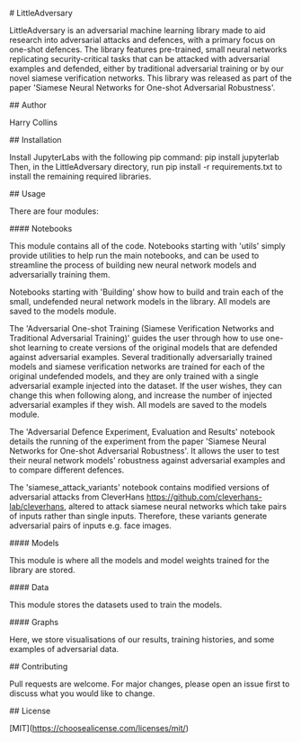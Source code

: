 \# LittleAdversary

LittleAdversary is an adversarial machine learning library made to aid
research into adversarial attacks and defences, with a primary focus on
one-shot defences. The library features pre-trained, small neural
networks replicating security-critical tasks that can be attacked with
adversarial examples and defended, either by traditional adversarial
training or by our novel siamese verification networks. This library was
released as part of the paper \'Siamese Neural Networks for One-shot
Adversarial Robustness\'.

\## Author

Harry Collins

\## Installation

Install JupyterLabs with the following pip command: pip install
jupyterlab Then, in the LittleAdversary directory, run pip install -r
requirements.txt to install the remaining required libraries.

\## Usage

There are four modules:

\#### Notebooks

This module contains all of the code. Notebooks starting with \'utils\'
simply provide utilities to help run the main notebooks, and can be used
to streamline the process of building new neural network models and
adversarially training them.

Notebooks starting with \'Building\' show how to build and train each of
the small, undefended neural network models in the library. All models
are saved to the models module.

The \'Adversarial One-shot Training (Siamese Verification Networks and
Traditional Adversarial Training)\' guides the user through how to use
one-shot learning to create versions of the original models that are
defended against adversarial examples. Several traditionally
adversarially trained models and siamese verification networks are
trained for each of the original undefended models, and they are only
trained with a single adversarial example injected into the dataset. If
the user wishes, they can change this when following along, and increase
the number of injected adversarial examples if they wish. All models are
saved to the models module.

The \'Adversarial Defence Experiment, Evaluation and Results\' notebook
details the running of the experiment from the paper \'Siamese Neural
Networks for One-shot Adversarial Robustness\'. It allows the user to
test their neural network models\' robustness against adversarial
examples and to compare different defences.

The \'siamese_attack_variants\' notebook contains modified versions of
adversarial attacks from CleverHans
https://github.com/cleverhans-lab/cleverhans, altered to attack siamese
neural networks which take pairs of inputs rather than single inputs.
Therefore, these variants generate adversarial pairs of inputs e.g. face
images.

\#### Models

This module is where all the models and model weights trained for the
library are stored.

\#### Data

This module stores the datasets used to train the models.

\#### Graphs

Here, we store visualisations of our results, training histories, and
some examples of adversarial data.

\## Contributing

Pull requests are welcome. For major changes, please open an issue first
to discuss what you would like to change.

\## License

\[MIT\](https://choosealicense.com/licenses/mit/)
